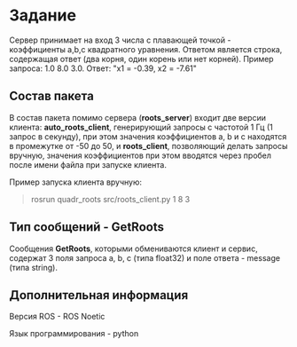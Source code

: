 # Задание
Сервер принимает на вход 3 числа с плавающей точкой - коэффициенты a,b,c квадратного уравнения. Ответом является строка, содержащая ответ (два корня, один корень или нет корней). Пример запроса: 1.0 8.0 3.0. Ответ: "x1 = -0.39, x2 = -7.61"

## Состав пакета
В состав пакета помимо сервера (<b>roots_server</b>) входит две версии клиента: <b>auto_roots_client</b>, генерирующий запросы с частотой 1 Гц (1 запрос в секунду), при этом значения коэффициентов a, b и c находятся в промежутке от -50 до 50, и <b>roots_client</b>, позволяющий делать запросы вручную, значения коэффициентов при этом вводятся через пробел после имени файла при запуске клиента.

Пример запуска клиента вручную:
>rosrun quadr_roots src/roots_client.py 1 8 3

## Тип сообщений - GetRoots
Сообщения <b>GetRoots</b>, которыми обмениваются клиент и сервис, содержат 3 поля запроса a, b, c (типа float32) и поле ответа - message (типа string).

## Дополнительная информация
Версия ROS - ROS Noetic

Язык программирования - python
